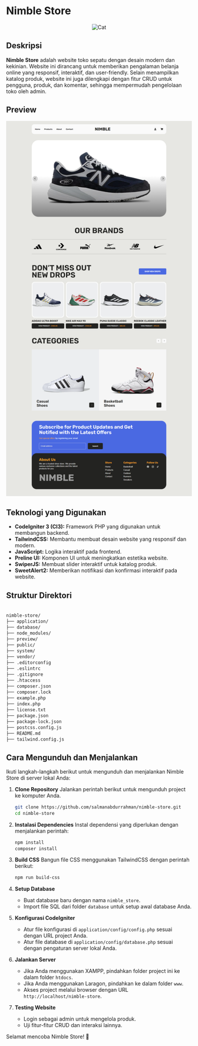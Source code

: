 # Nimble Store

<div align="center">
  <picture>
    <source media="(prefers-color-scheme: dark)" srcset="https://media.tenor.com/sbfBfp3FeY8AAAAj/oia-uia.gif">
    <img alt="Cat" src="https://media.tenor.com/sbfBfp3FeY8AAAAj/oia-uia.gif" title="Cat" width="30%"/>
  </picture>
</div>

## Deskripsi

**Nimble Store** adalah website toko sepatu dengan desain modern dan kekinian. Website ini dirancang untuk memberikan pengalaman belanja online yang responsif, interaktif, dan user-friendly. Selain menampilkan katalog produk, website ini juga dilengkapi dengan fitur CRUD untuk pengguna, produk, dan komentar, sehingga mempermudah pengelolaan toko oleh admin.

## Preview

![Home Page Preview](./preview/home.png)

## Teknologi yang Digunakan

- **CodeIgniter 3 (CI3):** Framework PHP yang digunakan untuk membangun backend.
- **TailwindCSS:** Membantu membuat desain website yang responsif dan modern.
- **JavaScript:** Logika interaktif pada frontend.
- **Preline UI:** Komponen UI untuk meningkatkan estetika website.
- **SwiperJS:** Membuat slider interaktif untuk katalog produk.
- **SweetAlert2:** Memberikan notifikasi dan konfirmasi interaktif pada website.

## Struktur Direktori

```

nimble-store/
├── application/
├── database/
├── node_modules/
├── preview/
├── public/
├── system/
├── vendor/
├── .editorconfig
├── .eslintrc
├── .gitignore
├── .htaccess
├── composer.json
├── composer.lock
├── example.php
├── index.php
├── license.txt
├── package.json
├── package-lock.json
├── postcss.config.js
├── README.md
├── tailwind.config.js

```

## Cara Mengunduh dan Menjalankan

Ikuti langkah-langkah berikut untuk mengunduh dan menjalankan Nimble Store di server lokal Anda:

1. **Clone Repository**
   Jalankan perintah berikut untuk mengunduh project ke komputer Anda.

    ```bash
    git clone https://github.com/salmanabdurrahman/nimble-store.git
    cd nimble-store
    ```

2. **Instalasi Dependencies**
   Instal dependensi yang diperlukan dengan menjalankan perintah:

    ```bash
    npm install
    composer install
    ```

3. **Build CSS**
   Bangun file CSS menggunakan TailwindCSS dengan perintah berikut:

    ```bash
    npm run build-css
    ```

4. **Setup Database**

    - Buat database baru dengan nama `nimble_store`.
    - Import file SQL dari folder `database` untuk setup awal database Anda.

5. **Konfigurasi CodeIgniter**

    - Atur file konfigurasi di `application/config/config.php` sesuai dengan URL project Anda.
    - Atur file database di `application/config/database.php` sesuai dengan pengaturan server lokal Anda.

6. **Jalankan Server**

    - Jika Anda menggunakan XAMPP, pindahkan folder project ini ke dalam folder `htdocs`.
    - Jika Anda menggunakan Laragon, pindahkan ke dalam folder `www`.
    - Akses project melalui browser dengan URL `http://localhost/nimble-store`.

7. **Testing Website**
    - Login sebagai admin untuk mengelola produk.
    - Uji fitur-fitur CRUD dan interaksi lainnya.

Selamat mencoba Nimble Store! 🎉
